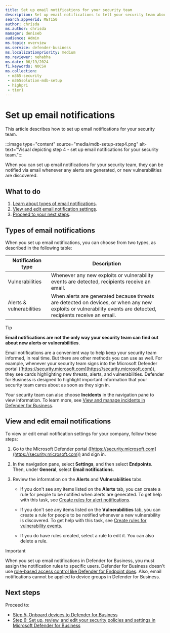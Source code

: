 ```yaml
---
title: Set up email notifications for your security team
description: Set up email notifications to tell your security team about alerts and vulnerabilities in Defender for Business.
search.appverid: MET150
author: chrisda
ms.author: chrisda
manager: deniseb
audience: Admin
ms.topic: overview
ms.service: defender-business
ms.localizationpriority: medium
ms.reviewer: nehabha
ms.date: 06/19/2024
f1.keywords: NOCSH
ms.collection:
 - m365-security
 - m365solution-mdb-setup
 - highpri
 - tier1
---
```


# Set up email notifications

This article describes how to set up email notifications for your security team.

:::image type="content" source="media/mdb-setup-step4.png" alt-text="Visual depicting step 4 - set up email notifications for your security team.":::

When you can set up email notifications for your security team, they can be notified via email whenever any alerts are generated, or new vulnerabilities are discovered.

## What to do

1. [Learn about types of email notifications](#types-of-email-notifications).
2. [View and edit email notification settings](#view-and-edit-email-notifications).
3. [Proceed to your next steps](#next-steps).

## Types of email notifications

When you set up email notifications, you can choose from two types, as described in the following table:

|Notification type|Description|
|---|---|
|Vulnerabilities|Whenever any new exploits or vulnerability events are detected, recipients receive an email.|
|Alerts & vulnerabilities|When alerts are generated because threats are detected on devices, or when any new exploits or vulnerability events are detected, recipients receive an email.|

> [!TIP]
> **Email notifications are not the only way your security team can find out about new alerts or vulnerabilities**.
>
> Email notifications are a convenient way to help keep your security team informed, in real time. But there are other methods you can use as well. For example, whenever your security team signs into the Microsoft Defender portal ([https://security.microsoft.com](https://security.microsoft.com)), they see cards highlighting new threats, alerts, and vulnerabilities. Defender for Business is designed to highlight important information that your security team cares about as soon as they sign in.
>
> Your security team can also choose **Incidents** in the navigation pane to view information. To learn more, see [View and manage incidents in Defender for Business](mdb-view-manage-incidents.md).

## View and edit email notifications

To view or edit email notification settings for your company, follow these steps:

1. Go to the Microsoft Defender portal ([https://security.microsoft.com](https://security.microsoft.com)) and sign in.

2. In the navigation pane, select **Settings**, and then select **Endpoints**. Then, under **General**, select **Email notifications**.

3. Review the information on the **Alerts** and **Vulnerabilities** tabs.

   - If you don't see any items listed on the **Alerts** tab, you can create a rule for people to be notified when alerts are generated. To get help with this task, see [Create rules for alert notifications](/defender-xdr/configure-email-notifications).

   - If you don't see any items listed on the **Vulnerabilities** tab, you can create a rule for people to be notified whenever a new vulnerability is discovered. To get help with this task, see [Create rules for vulnerability events](/defender-endpoint/configure-vulnerability-email-notifications).

   - If you do have rules created, select a rule to edit it. You can also delete a rule.

> [!IMPORTANT]
> When you set up email notifications in Defender for Business, you must assign the notification rules to specific users. Defender for Business doesn't use [role-based access control like Defender for Endpoint does](/defender-endpoint/rbac). Also, email notifications cannot be applied to device groups in Defender for Business.

## Next steps

Proceed to:

- [Step 5: Onboard devices to Defender for Business](mdb-onboard-devices.md)
- [Step 6: Set up, review, and edit your security policies and settings in Microsoft Defender for Business](mdb-configure-security-settings.md)
